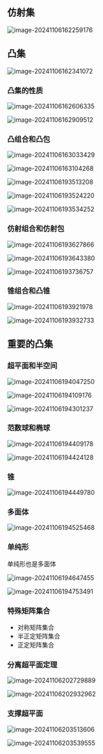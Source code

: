 ## 仿射集

![image-20241106162259176](C:\Users\john\Desktop\最优化复习\凸集.assets\image-20241106162259176.png)

## 凸集

![image-20241106162341072](C:\Users\john\Desktop\最优化复习\凸集.assets\image-20241106162341072.png)

### 凸集的性质

![image-20241106162606335](C:\Users\john\Desktop\最优化复习\凸集.assets\image-20241106162606335.png)

![image-20241106162909512](C:\Users\john\Desktop\最优化复习\凸集.assets\image-20241106162909512.png)

### 凸组合和凸包

![image-20241106163033429](C:\Users\john\Desktop\最优化复习\凸集.assets\image-20241106163033429.png)

![image-20241106163104268](C:\Users\john\Desktop\最优化复习\凸集.assets\image-20241106163104268.png)

![image-20241106193513208](C:\Users\john\Desktop\最优化复习\凸集.assets\image-20241106193513208.png)

![image-20241106193524220](C:\Users\john\Desktop\最优化复习\凸集.assets\image-20241106193524220.png)

![image-20241106193534252](C:\Users\john\Desktop\最优化复习\凸集.assets\image-20241106193534252.png)

### 仿射组合和仿射包

![image-20241106193627866](C:\Users\john\Desktop\最优化复习\凸集.assets\image-20241106193627866.png)

![image-20241106193643380](C:\Users\john\Desktop\最优化复习\凸集.assets\image-20241106193643380.png)

![image-20241106193736757](C:\Users\john\Desktop\最优化复习\凸集.assets\image-20241106193736757.png)

### 锥组合和凸锥

![image-20241106193921978](C:\Users\john\Desktop\最优化复习\凸集.assets\image-20241106193921978.png)

![image-20241106193932733](C:\Users\john\Desktop\最优化复习\凸集.assets\image-20241106193932733.png)

## 重要的凸集

### 超平面和半空间

![image-20241106194047250](C:\Users\john\Desktop\最优化复习\凸集.assets\image-20241106194047250.png)

![image-20241106194109176](C:\Users\john\Desktop\最优化复习\凸集.assets\image-20241106194109176.png)

![image-20241106194301237](C:\Users\john\Desktop\最优化复习\凸集.assets\image-20241106194301237.png)

### 范数球和椭球

![image-20241106194409178](C:\Users\john\Desktop\最优化复习\凸集.assets\image-20241106194409178.png)

![image-20241106194424128](C:\Users\john\Desktop\最优化复习\凸集.assets\image-20241106194424128.png)

### 锥

![image-20241106194449780](C:\Users\john\Desktop\最优化复习\凸集.assets\image-20241106194449780.png)

### 多面体

![image-20241106194525468](C:\Users\john\Desktop\最优化复习\凸集.assets\image-20241106194525468.png)

### 单纯形

单纯形也是多面体

![image-20241106194647455](C:\Users\john\Desktop\最优化复习\凸集.assets\image-20241106194647455.png)

![image-20241106194753491](C:\Users\john\Desktop\最优化复习\凸集.assets\image-20241106194753491.png)

### 特殊矩阵集合

- 对称矩阵集合
- 半正定矩阵集合
- 正定矩阵集合

### 分离超平面定理

![image-20241106202729889](C:\Users\john\Desktop\最优化复习\凸集.assets\image-20241106202729889.png)

![image-20241106202932962](C:\Users\john\Desktop\最优化复习\凸集.assets\image-20241106202932962.png)

### 支撑超平面

![image-20241106203513606](C:\Users\john\Desktop\最优化复习\凸集.assets\image-20241106203513606.png)

![image-20241106203539555](C:\Users\john\Desktop\最优化复习\凸集.assets\image-20241106203539555.png)